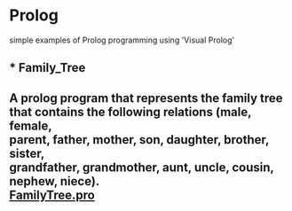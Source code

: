 # Prolog
 
 simple examples of Prolog programming using 'Visual Prolog'
 
 
 ## * Family_Tree
 
A prolog program that represents the family tree that contains the following relations 
(male, female,  
parent, father, mother, son, daughter, brother, sister,  
grandfather, grandmother, aunt, uncle, cousin, nephew, niece).  
[FamilyTree.pro](https://github.com/saraatq/Prolog/blob/main/FamilyTree.pro)
---


